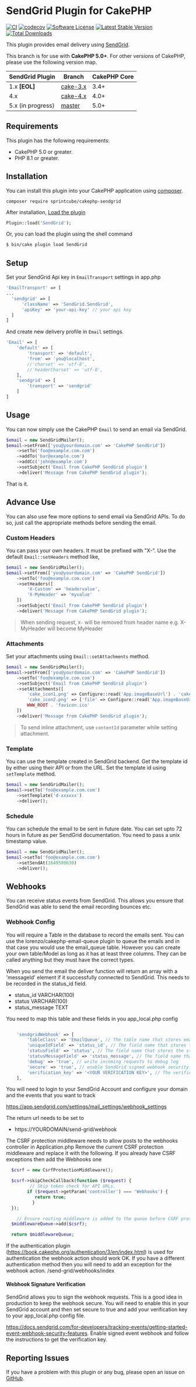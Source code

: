 # SendGrid Plugin for CakePHP

[![CI](https://github.com/sprintcube/cakephp-sendgrid/workflows/CI/badge.svg?branch=master)](https://github.com/sprintcube/cakephp-sendgrid/actions)
[![codecov](https://codecov.io/gh/sprintcube/cakephp-sendgrid/branch/master/graph/badge.svg)](https://codecov.io/gh/sprintcube/cakephp-sendgrid)
[![Software License](https://img.shields.io/badge/license-MIT-brightgreen.svg?style=flat-square)](LICENSE)
[![Latest Stable Version](https://poser.pugx.org/sprintcube/cakephp-sendgrid/v/stable)](https://packagist.org/packages/sprintcube/cakephp-sendgrid)
[![Total Downloads](https://poser.pugx.org/sprintcube/cakephp-sendgrid/downloads)](https://packagist.org/packages/sprintcube/cakephp-sendgrid)

This plugin provides email delivery using [SendGrid](https://sendgrid.com/).

This branch is for use with **CakePHP 5.0+**. For other versions of CakePHP, please use the following version map.


| SendGrid Plugin | Branch | CakePHP Core|
| --- | --- | --- |
| 1.x **[EOL]** | [cake-3.x](https://github.com/sprintcube/cakephp-sendgrid/tree/cake-3.x) | 3.4+ |
| 4.x | [cake-4.x](https://github.com/sprintcube/cakephp-sendgrid/tree/cake-4.x) | 4.0+ |
| 5.x (in progress) | [master](https://github.com/sprintcube/cakephp-sendgrid/tree/master) | 5.0+ |

## Requirements

This plugin has the following requirements:

* CakePHP 5.0 or greater.
* PHP 8.1 or greater.

## Installation

You can install this plugin into your CakePHP application using [composer](http://getcomposer.org).

```
composer require sprintcube/cakephp-sendgrid
```

After installation, [Load the plugin](http://book.cakephp.org/3.0/en/plugins.html#loading-a-plugin)
```php
Plugin::load('SendGrid');
```
Or, you can load the plugin using the shell command
```sh
$ bin/cake plugin load SendGrid
```

## Setup

Set your SendGrid Api key in `EmailTransport` settings in app.php

```php
'EmailTransport' => [
...
  'sendgrid' => [
      'className' => 'SendGrid.SendGrid',
      'apiKey' => 'your-api-key' // your api key
  ]
]
```
And create new delivery profile in `Email` settings.

```php
'Email' => [
    'default' => [
        'transport' => 'default',
        'from' => 'you@localhost',
        //'charset' => 'utf-8',
        //'headerCharset' => 'utf-8',
    ],
    'sendgrid' => [
        'transport' => 'sendgrid'
    ]
]
```

## Usage

You can now simply use the CakePHP `Email` to send an email via SendGrid.

```php
$email = new SendGridMailer();
$email->setFrom(['you@yourdomain.com' => 'CakePHP SendGrid'])
    ->setTo('foo@example.com.com')
    ->addTo('bar@example.com')
    ->addCc('john@example.com')
    ->setSubject('Email from CakePHP SendGrid plugin')
    ->deliver('Message from CakePHP SendGrid plugin');
```

That is it.

## Advance Use
You can also use few more options to send email via SendGrid APIs. To do so, just call the appropriate methods before sending the email.

### Custom Headers
You can pass your own headers. It must be prefixed with "X-". Use the default `Email::setHeaders` method like,

```php
$email = new SendGridMailer();
$email->setFrom(['you@yourdomain.com' => 'CakePHP SendGrid'])
    ->setTo('foo@example.com.com')
    ->setHeaders([
        'X-Custom' => 'headervalue',
        'X-MyHeader' => 'myvalue'
    ])
    ->setSubject('Email from CakePHP SendGrid plugin')
    ->deliver('Message from CakePHP SendGrid plugin');
```

> When sending request, `X-` will be removed from header name e.g. X-MyHeader will become MyHeader

### Attachments
Set your attachments using `Email::setAttachments` method.

```php
$email = new SendGridMailer();
$email->setFrom(['you@yourdomain.com' => 'CakePHP SendGrid'])
    ->setTo('foo@example.com.com')
    ->setSubject('Email from CakePHP SendGrid plugin')
    ->setAttachments([
        'cake_icon1.png' => Configure::read('App.imageBaseUrl') . 'cake.icon.png',
        'cake_icon2.png' => ['file' => Configure::read('App.imageBaseUrl') . 'cake.icon.png'],
        WWW_ROOT . 'favicon.ico'
    ])
    ->deliver('Message from CakePHP SendGrid plugin');
```

> To send inline attachment, use `contentId` parameter while setting attachment.

### Template
You can use the template created in SendGrid backend. Get the template id by either using their API or from the URL.
Set the template id using `setTemplate` method.

```php
$email = new SendGridMailer();
$email->setTo('foo@example.com.com')
    ->setTemplate('d-xxxxxx')
    ->deliver();
```

### Schedule
You can schedule the email to be sent in future date. You can set upto 72 hours in future as per SendGrid documentation. You need to pass a unix timestamp value.

```php
$email = new SendGridMailer();
$email->setTo('foo@example.com.com')
    ->setSendAt(1649500630)
    ->deliver();
```
## Webhooks
You can receive status events from SendGrid. This allows you ensure that SendGrid was able to send the email recording bounces etc. 

### Webhook Config
You will require a Table in the database to record the emails sent. You can use the lorenzo/cakephp-email-queue plugin to queue the emails and in that case you would 
use the email_queue table. However you can create your own table/Model as long as it has at least three columns. They can be called anything but they must have the correct types.

When you send the email the deliver function will return an array with a 'messageId' element if it successfully connected to SendGrid. This needs to be recorded in the status_id field.

* status_id VARCHAR(100)
* status VARCHAR(100)
* status_message TEXT

You need to map this table and these fields in you app_local.php config

```php

    'sendgridWebhook' => [
        'tableClass' => 'EmailQueue', // The table name that stores email data
        'uniqueIdField' => 'status_id', // The field name that stores the unique message ID VARCHAR(100)
        'statusField' => 'status', // The field name that stores the status of the email status VARCHAR(100)
        'statusMessageField' => 'status_message', // The field name that stores the status messages TEXT
        'debug' => 'true', // write incoming requests to debug log
        'secure' => 'true', // enable SendGrid signed webhook security. You should enable this in production
        'verification_key' => '<YOUR VERIFICATION KEY>', // The verification key from SendGrid
    ],

```

You will need to login to your SendGrid Account and configure your domain and the events that you want to track

 https://app.sendgrid.com/settings/mail_settings/webhook_settings

The return url needs to be set to 
* https://YOURDOMAIN/send-grid/webhook


The CSRF protection middleware needs to allow posts to the webhooks controller in Application.php
Remove the current CSRF protection middleware and replace it with the following. If you already have CSRF exceptions then add the Webhooks one
  
  ```php
    $csrf = new CsrfProtectionMiddleware();

    $csrf->skipCheckCallback(function ($request) {
           // Skip token check for API URLs.
          if ($request->getParam('controller') === 'Webhooks') {
             return true;
            }
    });
 
      // Ensure routing middleware is added to the queue before CSRF protection middleware.
    $middlewareQueue->add($csrf);
 
    return $middlewareQueue;
  
  ```

If the authentication plugin (https://book.cakephp.org/authentication/3/en/index.html) is used for authentication the webhook action should work OK. If you have a different authentication method then you will need to add an exception for the webhook action. /send-grid/webhooks/index 

#### Webhook Signature Verification
SendGrid allows you to sign the webhook requests. This is a good idea in production to keep the webhook secure. You will need to enable this in your SendGrid account and then set secure to true and add your verification key to your app_local.php config file.

https://docs.sendgrid.com/for-developers/tracking-events/getting-started-event-webhook-security-features. Enable signed event webhook and follow the instructions to get the verification key.

## Reporting Issues

If you have a problem with this plugin or any bug, please open an issue on [GitHub](https://github.com/sprintcube/cakephp-sendgrid/issues).
